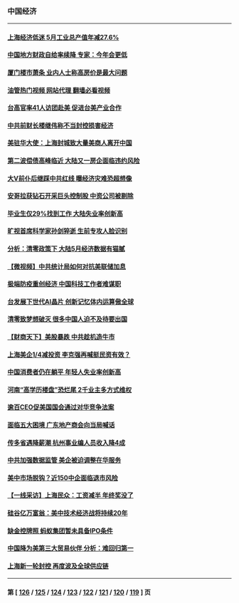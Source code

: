### 中国经济
---
#### [上海经济低迷 5月工业总产值年减27.6%](../../pages/ncid283/n13761704.md?06180045) 
#### [中国地方财政自给率续降 专家：今年会更低](../../pages/ncid283/n13761613.md?06180045) 
#### [厦门楼市萧条 业内人士称高房价是最大问题](../../pages/ncid283/n13761438.md?06180045) 
#### [油管热门视频 网站代理 翻墙必看视频](http://209.222.30.114:81/youtube.html?06180045)
#### [台高官率41人访团赴美 促进台美产业合作](../../pages/ncid283/n13761432.md?06180045) 
#### [中共前财长楼继伟称不当封控损害经济](../../pages/ncid283/n13761368.md?06180045) 
#### [美驻华大使：上海封城致大量美商人离开中国](../../pages/ncid283/n13761148.md?06180045) 
#### [第二波偿债高峰临近 大陆又一房企面临违约风险](../../pages/ncid283/n13761177.md?06180045) 
#### [大V前仆后继踩中共红线 曝经济灾难恐超想像](../../pages/ncid283/n13761107.md?06180045) 
#### [安哥拉获钻石开采巨头控制股 中资公司被剔除](../../pages/ncid283/n13761101.md?06180045) 
#### [毕业生仅29%找到工作 大陆失业率创新高](../../pages/ncid283/n13761096.md?06180045) 
#### [旷视首席科学家孙剑猝逝 生前专攻人脸识别](../../pages/ncid283/n13760859.md?06180045) 
#### [分析：清零政策下 大陆5月经济数据有猫腻](../../pages/ncid283/n13761057.md?06180045) 
#### [【微视频】中共统计局如何对抗美联储加息](../../pages/ncid283/n13761018.md?06180045) 
#### [极端防疫重创经济 中国科技工作者难谋职](../../pages/ncid283/n13760865.md?06180045) 
#### [台发展下世代AI晶片 创新记忆体内运算傲全球](../../pages/ncid283/n13760899.md?06180045) 
#### [清零致梦想破灭 很多中国人迫不及待要出国](../../pages/ncid283/n13760493.md?06180045) 
#### [【财商天下】美股暴跌 中共趁机造牛市](../../pages/ncid283/n13760341.md?06180045) 
#### [上海美企1/4减投资 李克强再喊挺民资有效？](../../pages/ncid283/n13759443.md?06180045) 
#### [中国消费者仍在躺平 年轻人失业率创新高](../../pages/ncid283/n13760313.md?06180045) 
#### [河南“高学历楼盘”恐烂尾 2千业主多方式维权](../../pages/ncid283/n13760221.md?06180045) 
#### [逾百CEO促美国国会通过对华竞争法案](../../pages/ncid283/n13760158.md?06180045) 
#### [面临五大困境 广东地产商会向当局喊话](../../pages/ncid283/n13760029.md?06180045) 
#### [传多省遇降薪潮 杭州事业编人员收入降4成](../../pages/ncid283/n13759986.md?06180045) 
#### [中共加强数据监管 美企被迫调整在华服务](../../pages/ncid283/n13759945.md?06180045) 
#### [美中市场脱钩？近150中企面临退市风险](../../pages/ncid283/n13759737.md?06180045) 
#### [【一线采访】上海民众：工资减半 年终奖没了](../../pages/ncid283/n13759643.md?06180045) 
#### [硅谷亿万富翁：美中技术经济战将持续20年](../../pages/ncid283/n13759522.md?06180045) 
#### [缺金控牌照 蚂蚁集团暂未具备IPO条件](../../pages/ncid283/n13759566.md?06180045) 
#### [中国降为美第三大贸易伙伴 分析：难回归第一](../../pages/ncid283/n13759515.md?06180045) 
#### [上海新一轮封控 再度波及全球供应链](../../pages/ncid283/n13759222.md?06180045) 

---
#### 第 [ [126](./126.md?06180045) / [125](./125.md?06180045) / [124](./124.md?06180045) / [123](./123.md?06180045) / [122](./122.md?06180045) / [121](./121.md?06180045) / [120](./120.md?06180045) / [119](./119.md?06180045) ] 页

